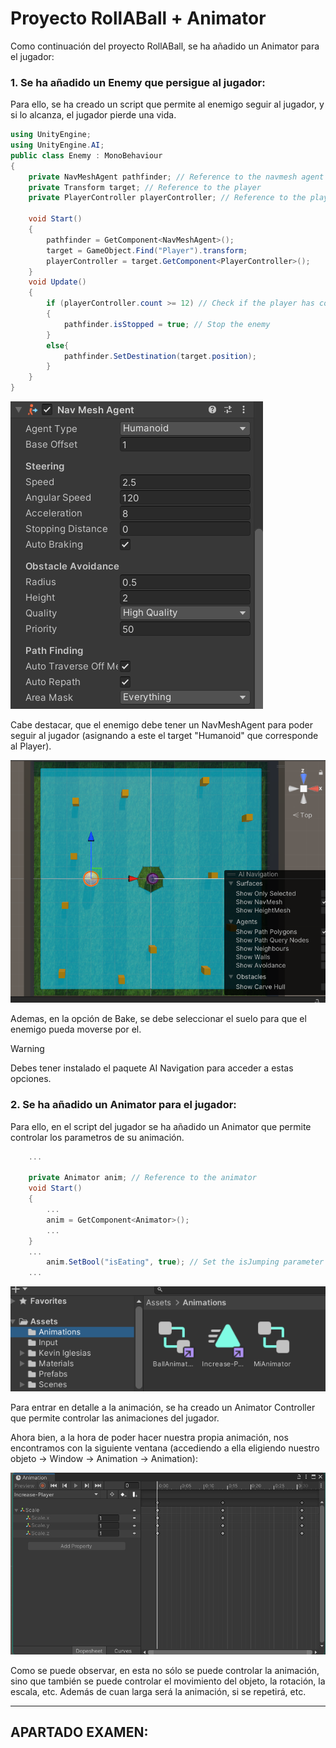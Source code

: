 # Proyecto RollABall + Animator

Como continuación del proyecto RollABall, se ha añadido un Animator para el jugador:

### 1. Se ha añadido un Enemy que persigue al jugador:

Para ello, se ha creado un script que permite al enemigo seguir al jugador, y si lo alcanza, el jugador pierde una vida.

```csharp
using UnityEngine;
using UnityEngine.AI;
public class Enemy : MonoBehaviour
{
    private NavMeshAgent pathfinder; // Reference to the navmesh agent
    private Transform target; // Reference to the player
	private PlayerController playerController; // Reference to the player controller
    
    void Start()
    {
        pathfinder = GetComponent<NavMeshAgent>();
        target = GameObject.Find("Player").transform;
		playerController = target.GetComponent<PlayerController>();
    }
    void Update()
    {
		if (playerController.count >= 12) // Check if the player has collected all the pickups
	    {
		    pathfinder.isStopped = true; // Stop the enemy
		}
		else{
        	pathfinder.SetDestination(target.position);
		}
    }
}
```
![img.png](Images%2Fimg.png)

Cabe destacar, que el enemigo debe tener un NavMeshAgent para poder seguir al jugador (asignando a este el target "Humanoid" que corresponde al Player).

![img_1.png](Images%2Fimg_1.png)

Ademas, en la opción de Bake, se debe seleccionar el suelo para que el enemigo pueda moverse por el.

>[!WARNING]
> Debes tener instalado el paquete AI Navigation para acceder a estas opciones.

### 2. Se ha añadido un Animator para el jugador:

Para ello, en el script del jugador se ha añadido un Animator que permite controlar los parametros de su animación.

```csharp
    ...

    private Animator anim; // Reference to the animator
    void Start()
    {
        ...
        anim = GetComponent<Animator>();
        ...
    }
    ...
		anim.SetBool("isEating", true); // Set the isJumping parameter to true
    ...
   ```
    
![img_2.png](Images%2Fimg_2.png)

Para entrar en detalle a la animación, se ha creado un Animator Controller que permite controlar las animaciones del jugador.

Ahora bien, a la hora de poder hacer nuestra propia animación, nos encontramos con la siguiente ventana (accediendo a ella eligiendo nuestro objeto -> Window -> Animation -> Animation):

![img_3.png](Images%2Fimg_3.png)

Como se puede observar, en esta no sólo se puede controlar la animación, sino que también se puede controlar el movimiento del objeto, la rotación, la escala, etc. Además de cuan larga será la animación, si se repetirá, etc.

---

## APARTADO EXAMEN:
